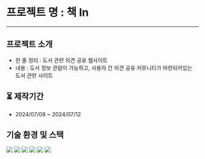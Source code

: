 # 프로젝트 명 : 책 In

---

## 프로젝트 소개

- 한 줄 정리 : 도서 관련 의견 공유 웹사이트
- 내용 : 도서 정보 관람이 가능하고, 사용자 간 의견 공유 커뮤니티가 마련되어있는 도서 관련 사이트


## ⏳ 제작기간
- 2024/07/08 ~ 2024/07/12

## 기술 환경 및 스택 

<img src="https://img.shields.io/badge/react-%2320232a.svg?style=for-the-badge&logo=react&logoColor=%2361DAFB"/> 
<img src="https://img.shields.io/badge/-React%20Query-FF4154?style=for-the-badge&logo=react%20query&logoColor=white" /> 
<img src="https://img.shields.io/badge/redux-%23593d88.svg?style=for-the-badge&logo=redux&logoColor=white"/> 
<img src="https://img.shields.io/badge/Supabase-3ECF8E?style=for-the-badge&logo=supabase&logoColor=white" /> 
<img src="https://img.shields.io/badge/vercel-%23000000.svg?style=for-the-badge&logo=vercel&logoColor=white" />
<img src="https://img.shields.io/badge/Next.js-%23000000.svg?style=for-the-badge&logo=Next.js&logoColor=white" />

